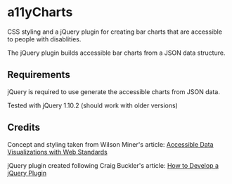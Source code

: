 # a11yCharts

CSS styling and a jQuery plugin for creating bar charts that are accessible
to people with disablities.

The jQuery plugin builds accessible bar charts from a JSON data structure.


## Requirements

jQuery is required to use generate the accessible charts from JSON data.

Tested with jQuery 1.10.2 (should work with older versions)


## Credits

Concept and styling taken from Wilson Miner's article:
[Accessible Data Visualizations with Web Standards](http://alistapart.com/article/accessibledatavisualization)

jQuery plugin created following Craig Buckler's article:
[How to Develop a jQuery Plugin](http://www.sitepoint.com/how-to-develop-a-jquery-plugin/)
